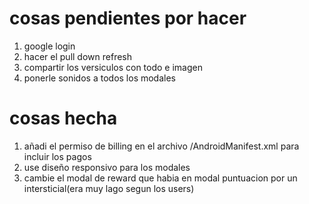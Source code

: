 
# cosas pendientes por hacer 

1. google login
2. hacer el pull down refresh
4. compartir los versiculos con todo e imagen
5. ponerle sonidos a todos los modales 


# cosas hecha 

1. añadi el permiso de billing en el archivo /AndroidManifest.xml para incluir los pagos
2. use diseño responsivo para los modales 
2. cambie el modal de reward que habia en modal puntuacion por un intersticial(era muy lago segun los users)